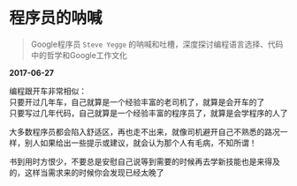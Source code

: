 # 程序员的呐喊

> Google程序员 `Steve Yegge` 的呐喊和吐槽，深度探讨编程语言选择、代码中的哲学和Google工作文化

**2017-06-27**

编程跟开车非常相似：   
只要开过几年车，自己就算是一个经验丰富的老司机了，就算是会开车的了   
只要写过几年代码，自己就算是一个经验丰富的程序员了，就算是会学程序的人了   

大多数程序员都会陷入舒适区，再也走不出来，就像司机避开自己不熟悉的路况一样，别人如果给出一些提示或建议，就会认为那个人有毛病，不知所谓！

书到用时方恨少，不要总是安慰自己说等到需要的时候再去学新技能也是来得及的，这样当需求来的时候你会发现已经太晚了
